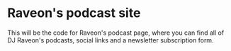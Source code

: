 # Raveon's podcast site

This will be the code for Raveon's podcast page, where you can find all of DJ Raveon's podcasts, social links and a newsletter subscription form.